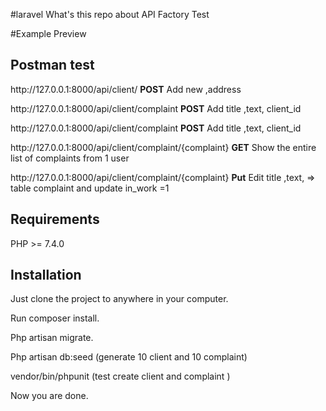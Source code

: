 #laravel
What's this repo about
API
Factory
Test

#Example Preview

## Postman test
 <p>  http://127.0.0.1:8000/api/client/  <b>POST</b>
 Add new ,address</p>


<p>  http://127.0.0.1:8000/api/client/complaint <b>POST</b>
Add title ,text, client_id</p>
<p>  http://127.0.0.1:8000/api/client/complaint <b>POST</b>
Add title ,text, client_id</p>

<p> http://127.0.0.1:8000/api/client/complaint/{complaint} <b>GET</b>
Show the entire list of complaints from 1 user</p>

<p>http://127.0.0.1:8000/api/client/complaint/{complaint} <b>Put</b>
 Edit
   title ,text, => table  complaint 
   and update in_work =1 </p>

## Requirements
PHP >= 7.4.0


## Installation

<p>Just clone the project to anywhere in your computer.  </p>
<p>Run composer install.</p>
<p>Php artisan migrate. </p>
<p>Php artisan db:seed (generate 10 client and 10 complaint)  </p>
<p>vendor/bin/phpunit (test create client and complaint )  </p>
<p>Now you are done.</p>






